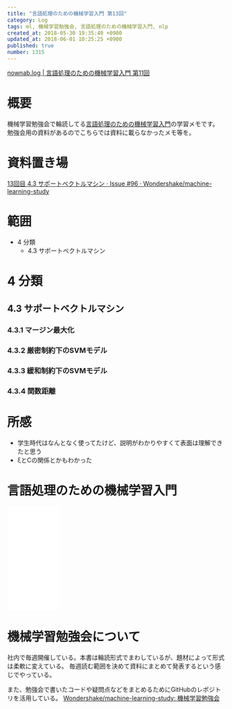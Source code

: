 ```yaml
---
title: "言語処理のための機械学習入門 第13回"
category: Log
tags: ml, 機械学習勉強会, 言語処理のための機械学習入門, nlp
created_at: 2018-05-30 19:35:40 +0900
updated_at: 2018-06-01 10:25:25 +0900
published: true
number: 1315
---
```


[nownab.log | 言語処理のための機械学習入門 第11回](https://blog.nownabe.com/2018/05/16/1298.html)

# 概要
機械学習勉強会で輪読してる[言語処理のための機械学習入門](http://amzn.to/2BFQSee)の学習メモです。
勉強会用の資料があるのでこちらでは資料に載らなかったメモ等を。

# 資料置き場

[13回目 4.3 サポートベクトルマシン · Issue #96 · Wondershake/machine-learning-study](https://github.com/Wondershake/machine-learning-study/issues/96)

# 範囲
* 4 分類
    * 4.3 サポートベクトルマシン

# 4 分類
## 4.3 サポートベクトルマシン
### 4.3.1 マージン最大化

### 4.3.2 厳密制約下のSVMモデル

### 4.3.3 緩和制約下のSVMモデル

### 4.3.4 関数距離

# 所感

* 学生時代はなんとなく使ってたけど、説明がわかりやすくて表面は理解できたと思う
* ξとCの関係とかもわかった


# 言語処理のための機械学習入門
<iframe style="width:120px;height:240px;" marginwidth="0" marginheight="0" scrolling="no" frameborder="0" src="//rcm-fe.amazon-adsystem.com/e/cm?lt1=_blank&bc1=000000&IS2=1&bg1=FFFFFF&fc1=000000&lc1=0000FF&t=nownabe0c-22&o=9&p=8&l=as4&m=amazon&f=ifr&ref=as_ss_li_til&asins=4339027510&linkId=1c6291b86381f20d113796257356ef1b"></iframe>

# 機械学習勉強会について
社内で毎週開催している。本書は輪読形式でまわしているが、題材によって形式は柔軟に変えている。
毎週読む範囲を決めて資料にまとめて発表するという感じでやっている。

また、勉強会で書いたコードや疑問点などをまとめるためにGitHubのレポジトリを活用している。
[Wondershake/machine-learning-study: 機械学習勉強会](https://github.com/Wondershake/machine-learning-study)

```math
```
